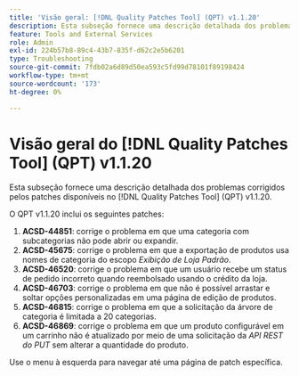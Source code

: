 ```yaml
---
title: 'Visão geral: [!DNL Quality Patches Tool] (QPT) v1.1.20'
description: Esta subseção fornece uma descrição detalhada dos problemas corrigidos pelos patches disponíveis no  [!DNL Quality Patches Tool] (QPT) v1.1.20.
feature: Tools and External Services
role: Admin
exl-id: 224b57b8-89c4-43b7-835f-d62c2e5b6201
type: Troubleshooting
source-git-commit: 7fdb02a6d89d50ea593c5fd99d78101f89198424
workflow-type: tm+mt
source-wordcount: '173'
ht-degree: 0%

---
```


# Visão geral do [!DNL Quality Patches Tool] (QPT) v1.1.20

Esta subseção fornece uma descrição detalhada dos problemas corrigidos pelos patches disponíveis no [!DNL Quality Patches Tool] (QPT) v1.1.20.

O QPT v1.1.20 inclui os seguintes patches:

1. **ACSD-44851**: corrige o problema em que uma categoria com subcategorias não pode abrir ou expandir.
1. **ACSD-45675**: corrige o problema em que a exportação de produtos usa nomes de categoria do escopo *Exibição de Loja Padrão*.
1. **ACSD-46520**: corrige o problema em que um usuário recebe um status de pedido incorreto quando reembolsado usando o crédito da loja.
1. **ACSD-46703**: corrige o problema em que não é possível arrastar e soltar opções personalizadas em uma página de edição de produtos.
1. **ACSD-46815**: corrige o problema em que a solicitação da árvore de categoria é limitada a 20 categorias.
1. **ACSD-46869**: corrige o problema em que um produto configurável em um carrinho não é atualizado por meio de uma solicitação da *API REST do PUT* sem alterar a quantidade do produto.

Use o menu à esquerda para navegar até uma página de patch específica.
